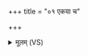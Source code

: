 +++
title = "०१ एकया च"

+++
<details><summary>मूलम् (VS)</summary>

एक॑या च द॒शभि॑श्च सुहुते॒ द्वाभ्या॑मि॒ष्टये॑ विंश॒त्या च॑। ति॒सृभि॑श्च॒ वह॑से त्रिं॒शता॑ च वि॒युग्भि॑र्वाय इ॒ह ता वि मु॑ञ्च ॥
</details>